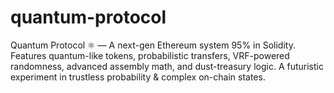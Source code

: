 # quantum-protocol
Quantum Protocol ⚛️ — A next-gen Ethereum system 95% in Solidity. Features quantum-like tokens, probabilistic transfers, VRF-powered randomness, advanced assembly math, and dust-treasury logic. A futuristic experiment in trustless probability &amp; complex on-chain states.
